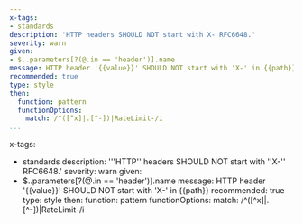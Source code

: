 ```yaml
---
x-tags:
- standards
description: 'HTTP headers SHOULD NOT start with X- RFC6648.'
severity: warn
given:
- $..parameters[?(@.in == 'header')].name
message: HTTP header '{{value}}' SHOULD NOT start with 'X-' in {{path}}
recommended: true
type: style
then:
  function: pattern
  functionOptions:
    match: /^([^x]|.[^-])|RateLimit-/i
...
```

x-tags:
- standards
description: '''HTTP'' headers SHOULD NOT start with ''X-'' RFC6648.'
severity: warn
given:
- $..parameters[?(@.in == 'header')].name
message: HTTP header '{{value}}' SHOULD NOT start with 'X-' in {{path}}
recommended: true
type: style
then:
  function: pattern
  functionOptions:
    match: /^([^x]|.[^-])|RateLimit-/i